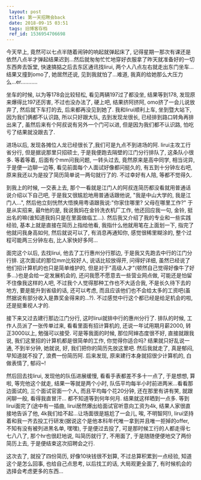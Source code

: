 ```yaml
---
 layout: post
 title: 第一天招聘会back
 date: 2018-09-15 03:51
 tags: 旧博客存档
 ref_id: 1536954706698
---
```

今天早上, 竟然可以七点半随着闹钟的响起就弹起床了,
记得星期一那次有课还是依然八点半才弹起结果迟到...然后就匆匆忙忙地穿好衣服拿了昨天就准备好的一切东西奔去饭堂, 快速搞掂之后去东区通讯找lirui,
两个人八点左右就走出东门坐车...结果又撞到omo了, 她居然还说, 见到我就怕了...难道, 我真的给她那么大压力么...er...........



坐车的时候, 以为等178会比较轻松, 看见两辆197过了都没坐, 结果等到178, 发现原来爆得比197还厉害, 不过也没办法了, 硬上吧,
结果挤阿挤阿, omo挤了一会儿说放弃了, 然后就下车打的去, 后来都再没见到她了. 我和lirui顺利上车, 坐到暨大站下, 因为我们俩都不认识路,
所以只好跟大队, 去到发现龙很长, 已经排到路口转角再排出来了, 虽然后来有个阿叔说有另外一个门可以进, 但是因为我们都不认识路, 怕吃亏了结果就没跟去了.



进场以后, 发现各摊位人龙已经很长了,我们可是九点不到进场的阿. lirui主攻工行省分行, 但是据说那里只招硕士, 于是我便跑去隔壁的江门分行排队了,
这条队小很多. 等着等着, 后面有个mm问我问题, 一转头过去, 竟然原来是高中同学, 相当诧异, 于是便一边聊一边等, 看见前面每个人面试好像都问挺久的,
有五到十分钟左右吧, 原来我还以为是投了简历简单说一两句就行了的. 不过幸好有人陪, 等都不觉得久.



到我上的时候, 一交表上去, 那个一看就是江门人的阿叔连简历都没看就用普通话说介绍以下自己吧, 于是我又很尴尬地用普通话跟他说, "我是中山大学的,
我是江门人...", 然后他立刻恍然大悟换用粤语跟我说:"你家住哪里? 父母在哪里工作?" 于是从实招来, 最ft他的是, 我说我妈在金铃洗衣机厂工作,
他还回应我一句, 金铃, 挺出名的嘛(谁知道我妈只是在里面做临工...).  然后我又介绍了我的专业和一些实践经验, 基本上就是直接在简历上指给他看,
我指什么他就用笔在上面划一下, 指完了他就问我身高如何, 然后就说可以了, 有消息再通知你, 感觉很稀里糊涂的, 整个过程可能两三分钟左右,
比人家快好多阿...



面完这个以后, 去找lirui, 他去了工行惠州分行那边, 于是我又先跑去中行的江门分行排. 这次面试的那位mm比较好人, 说话比较放得开, 问得好详细,
虽然已经说了他们招计算机的也只是简单维护的, 但是对于"高级人才"(顿然自己觉得好像牛了好多...)也是会给一定发展机会的,
还问我愿不愿意去一些营业网点做, 可能还是怕留不住像我这样的人吧, 不过我个人觉得那种工作也不大适合我, 不是长久待下去的地方, 要是能升到省级的话,
还可以考虑, 而且应该他们也不会给太多的工资吧(虽然据说有部分收入是靠奖金得来的...?). 不过感觉中行这个都已经是给足机会的啦, 还是挺重视人才的.



接下来又过去建行那边江门分行, 这时lirui就排中行的惠州分行了. 排队的时候, 工作人员派了一张传单过来, 看看里面有招计算机的,
还说一年试用期月薪2000, 转正3000以上, 勉强可以接受. 可是等我面的时候, 那位阿婶态度很不好, 直接就跟我说,
我们这里招的计算机都是很简单的工作, 你觉得你适合吗? 结果就只好乱说一通, 不到半分钟, 她就说, 好, 我们把你的简历先放这里吧. 然后我就走了,
真是郁闷, 早知道就不投了, 浪费一份简历阿. 后来发现, 原来建行本身就招很少计算机的, 白做表情了, 郁闷~!



然后回去找lirui, 发现他的队伍进展缓慢, 看看手表都差不多十一点了, 于是想想, 算啦, 等完他这个就走, 结果一等就是两个小时,
队伍平均每半小时前进两米...看看那边面试的, 三个面试官面一个人, 而且平均每个花20分钟, 还在那里有讲有笑, 就跟闲聊一般, 看得我直冒汗...
都不知道等到何年何月. 结果就这样晒到一点多. 等到lirui面完了(途中有一插曲, lirui居然爆出给面试官听意向工资为4k,
结果人家很直接地告诉了他, 4k我们给不起...让场面很是尴尬了一会儿, 唉, 不明智阿!),
lirui坚持着和我一齐去投工行研发(据说这个是他本科年代唯一拿到并且唯一拒掉的offer, 不知有没有被列进黑名单, 嘿嘿), 于是便过去投了,
可是那时候工行的人都走得七七八八了, 那个hr也很赶地说, 叫简历就行了, 不用面了, 于是随随便便地交了两份简历上去, 于是便结束这次招聘会之行.



这次去了, 就投了四份简历, 好像10块钱很不划算, 不过总算积累到一点经验, 知道这个是怎么回事, 也给自己点思考, 以后找工的话, 大局观更全面了,
有时候机会的选择会考虑更多的东西...

